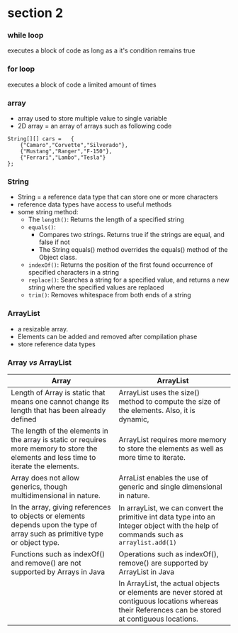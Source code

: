 # section 2

### while loop
executes a block of code as long as a it's condition remains true
### for loop
executes a block of code a limited amount of times
### array
- array used to store multiple value to single variable
- 2D array = an array of arrays such as following code

```
String[][] cars = 	{	
    {"Camaro","Corvette","Silverado"},
    {"Mustang","Ranger","F-150"},
    {"Ferrari","Lambo","Tesla"}
};
```



### String
- String = a reference data type that can store one or more characters
- reference data types have access to useful methods
- some string method:
    - The `length()`: Returns the length of a specified string
    - `equals()`: 
        - Compares two strings. Returns true if the strings are equal, and false if not
        - The String equals() method overrides the equals() method of the Object class.
    - `indexOf()`: Returns the position of the first found occurrence of specified characters in a string
    - `replace()`:	Searches a string for a specified value, and returns a new string where the specified values are replaced
    - `trim()`:	Removes whitespace from both ends of a string
### ArrayList 
- a resizable array. 
- Elements can be added and removed after compilation phase
- store reference data types


### Array *vs* ArrayList 
| Array                                                                                                                                     | ArrayList                                                                                                                                                       |
| ---------------------------------------------------------                                                                                 | ---------------------------------------------------------                                                                                                       |
|  Length of Array is static that means one cannot change its length that has been already defined                                          | ArrayList uses the size() method to compute the size of the elements. Also, it is dynamic,                                                                      |
|  The length of the elements in the array is static or  requires more memory to store the elements and less time to iterate the elements.  | ArrayList requires more memory to store the elements as well as more time to iterate.                                                                           |
|  Array does not allow generics, though multidimensional in nature.                                                                        | ArraList enables the use of generic and single dimensional in nature.                                                                                           |
|  In the array, giving references to objects or elements  depends upon the type of array such as primitive type or object type.            | In arrayList, we can convert the primitive int data type into an Integer object with the help of commands such as `arraylist.add(1)`                            |
|  Functions such as indexOf() and remove() are not supported by Arrays in Java                                                             | Operations such as indexOf(), remove() are supported by ArrayList in Java                                                                                       |
|                                                                                                                                           | In ArrayList, the actual objects or elements are never stored at contiguous locations whereas their References can be stored at contiguous locations.           |